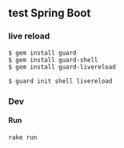 ## test Spring Boot

### live reload

```
$ gem install guard
$ gem install guard-shell
$ gem install guard-livereload

$ guard init shell livereload
```

### Dev

#### Run

```
rake run
```
